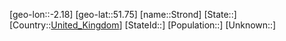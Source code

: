﻿---
location: [51.75,-2.18]
type: City
tags:
- geo/City


SpocWebEntityId: 34622
isDeleted: false
confidential: public

---
[geo-lon::-2.18]
[geo-lat::51.75]
[name::Strond]
[State::]
[Country::[United_Kingdom](geo/Continent/Europe/United_Kingdom.md)]
[StateId::]
[Population::]
[Unknown::]

